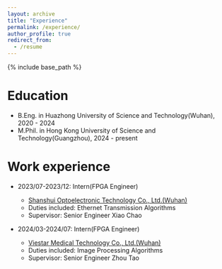 ```yaml
---
layout: archive
title: "Experience"
permalink: /experience/
author_profile: true
redirect_from:
  - /resume
---
```


{% include base_path %}

Education
======
* B.Eng. in Huazhong University of Science and Technology(Wuhan), 2020 - 2024
* M.Phil. in Hong Kong University of Science and Technology(Guangzhou), 2024 - present

Work experience
======
* 2023/07-2023/12: Intern(FPGA Engineer)
  * [Shanshui Optoelectronic Technology Co., Ltd.(Wuhan)](http://www.ssdx.com.cn/)
  * Duties included: Ethernet Transmission Algorithms
  * Supervisor: Senior Engineer Xiao Chao

* 2024/03-2024/07: Intern(FPGA Engineer)
  * [Viestar Medical Technology Co., Ltd.(Wuhan)](https://www.biopsee.cn/)
  * Duties included: Image Processing Algorithms
  * Supervisor: Senior Engineer Zhou Tao
  


